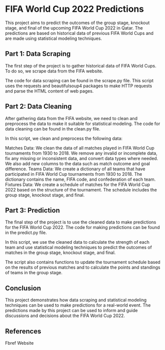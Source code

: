 # FIFA World Cup 2022 Predictions
This project aims to predict the outcomes of the group stage, knockout stage, and final of the upcoming FIFA World Cup 2022 in Qatar. The predictions are based on historical data of previous FIFA World Cups and are made using statistical modeling techniques.

## Part 1: Data Scraping
The first step of the project is to gather historical data of FIFA World Cups. To do so, we scrape data from the FIFA website.

The code for data scraping can be found in the scrape.py file. This script uses the requests and beautifulsoup4 packages to make HTTP requests and parse the HTML content of web pages.

## Part 2: Data Cleaning
After gathering data from the FIFA website, we need to clean and preprocess the data to make it suitable for statistical modeling. The code for data cleaning can be found in the clean.py file.

In this script, we clean and preprocess the following data:

Matches Data: We clean the data of all matches played in FIFA World Cup tournaments from 1930 to 2018. We remove any invalid or incomplete data, fix any missing or inconsistent data, and convert data types where needed. We also add new columns to the data such as match outcome and goal difference.
Teams Data: We create a dictionary of all teams that have participated in FIFA World Cup tournaments from 1930 to 2018. The dictionary contains the name, FIFA code, and confederation of each team.
Fixtures Data: We create a schedule of matches for the FIFA World Cup 2022 based on the structure of the tournament. The schedule includes the group stage, knockout stage, and final.

## Part 3: Prediction
The final step of the project is to use the cleaned data to make predictions for the FIFA World Cup 2022. The code for making predictions can be found in the predict.py file.

In this script, we use the cleaned data to calculate the strength of each team and use statistical modeling techniques to predict the outcomes of matches in the group stage, knockout stage, and final.

The script also contains functions to update the tournament schedule based on the results of previous matches and to calculate the points and standings of teams in the group stage.

## Conclusion
This project demonstrates how data scraping and statistical modeling techniques can be used to make predictions for a real-world event. The predictions made by this project can be used to inform and guide discussions and decisions about the FIFA World Cup 2022.

## References
Fbref Website
